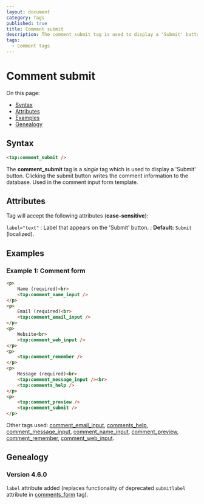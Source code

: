 ```yaml
---
layout: document
category: Tags
published: true
title: Comment submit
description: The comment_submit tag is used to display a 'Submit' button.
tags:
  - Comment tags
---
```


# Comment submit

On this page:

* [Syntax](#syntax)
* [Attributes](#attributes)
* [Examples](#examples)
* [Genealogy](#genealogy)

## Syntax

~~~ html
<txp:comment_submit />
~~~

The **comment_submit** tag is a *single* tag which is used to display a 'Submit' button. Clicking the submit button writes the comment information to the database. Used in the comment input form template.

## Attributes

Tag will accept the following attributes (**case-sensitive**):

`label="text"`
: Label that appears on the 'Submit' button.
: **Default:** `Submit` (localized).

## Examples

### Example 1: Comment form

~~~ html
<p>
    Name (required)<br>
    <txp:comment_name_input />
</p>
<p>
    Email (required)<br>
    <txp:comment_email_input />
</p>
<p>
    Website<br>
    <txp:comment_web_input />
</p>
<p>
    <txp:comment_remember />
</p>
<p>
    Message (required)<br>
    <txp:comment_message_input /><br>
    <txp:comments_help />
</p>
<p>
    <txp:comment_preview />
    <txp:comment_submit />
</p>
~~~

Other tags used: [comment_email_input](comment_email_input), [comments_help](comments_help), [comment_message_input](comment_message-input), [comment_name_input](comment_name-input), [comment_preview](comment_preview), [comment_remember](comment_remember), [comment_web_input](comment_web-input).

## Genealogy

### Version 4.6.0

`label` attribute added (replaces functionality of deprecated `submitlabel` attribute in [comments_form](comments_form) tag).
